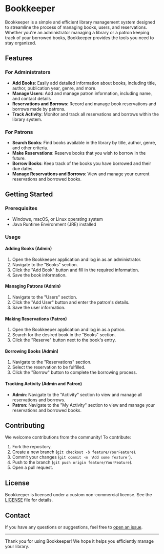 # Bookkeeper

Bookkeeper is a simple and efficient library management system designed to streamline the process of managing books, users, and reservations. Whether you're an administrator managing a library or a patron keeping track of your borrowed books, Bookkeeper provides the tools you need to stay organized.

## Features

### For Administrators
- **Add Books**: Easily add detailed information about books, including title, author, publication year, genre, and more.
- **Manage Users**: Add and manage patron information, including name, and contact details
- **Reservations and Borrows**: Record and manage book reservations and borrows made by patrons.
- **Track Activity**: Monitor and track all reservations and borrows within the library system.

### For Patrons
- **Search Books**: Find books available in the library by title, author, genre, and other criteria.
- **Make Reservations**: Reserve books that you wish to borrow in the future.
- **Borrow Books**: Keep track of the books you have borrowed and their due dates.
- **Manage Reservations and Borrows**: View and manage your current reservations and borrowed books.

## Getting Started

### Prerequisites
- Windows, macOS, or Linux operating system
- Java Runtime Environment (JRE) installed


### Usage

#### Adding Books (Admin)
1. Open the Bookkeeper application and log in as an administrator.
2. Navigate to the "Books" section.
3. Click the "Add Book" button and fill in the required information.
4. Save the book information.

#### Managing Patrons (Admin)
1. Navigate to the "Users" section.
2. Click the "Add User" button and enter the patron's details.
3. Save the user information.

#### Making Reservations (Patron)
1. Open the Bookkeeper application and log in as a patron.
2. Search for the desired book in the "Books" section.
3. Click the "Reserve" button next to the book's entry.

#### Borrowing Books (Admin)
1. Navigate to the "Reservations" section.
2. Select the reservation to be fulfilled.
3. Click the "Borrow" button to complete the borrowing process.

#### Tracking Activity (Admin and Patron)
- **Admin**: Navigate to the "Activity" section to view and manage all reservations and borrows.
- **Patron**: Navigate to the "My Activity" section to view and manage your reservations and borrowed books.

## Contributing

We welcome contributions from the community! To contribute:
1. Fork the repository.
2. Create a new branch (`git checkout -b feature/YourFeature`).
3. Commit your changes (`git commit -m 'Add some feature'`).
4. Push to the branch (`git push origin feature/YourFeature`).
5. Open a pull request.

## License

Bookkeeper is licensed under a custom non-commercial license. See the [LICENSE](./LICENSE) file for details.

## Contact

If you have any questions or suggestions, feel free to [open an issue](#).

---

Thank you for using Bookkeeper! We hope it helps you efficiently manage your library.
